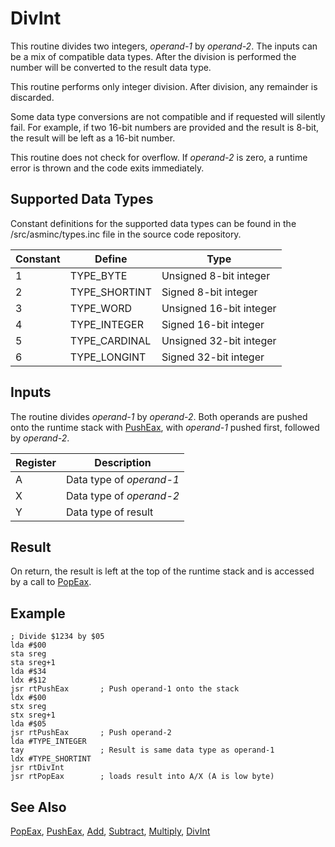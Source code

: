 # DivInt

This routine divides two integers, *operand-1* by *operand-2*.
The inputs can be a mix of compatible data
types. After the division is performed the number will be converted to
the result data type.

This routine performs only integer division. After division, any
remainder is discarded.

Some data type conversions are not compatible and if requested will
silently fail. For example, if two 16-bit numbers are provided and
the result is 8-bit, the result will be left as a 16-bit number.

This routine does not check for overflow. If *operand-2* is zero,
a runtime error is thrown and the code exits immediately.

## Supported Data Types

Constant definitions for the supported data types can be found in the
/src/asminc/types.inc file in the source code repository.

|Constant|Define       |Type                   |
|--------|-------------|-----------------------|
|1       |TYPE_BYTE    |Unsigned 8-bit integer |
|2       |TYPE_SHORTINT|Signed 8-bit integer   |
|3       |TYPE_WORD    |Unsigned 16-bit integer|
|4       |TYPE_INTEGER |Signed 16-bit integer  |
|5       |TYPE_CARDINAL|Unsigned 32-bit integer|
|6       |TYPE_LONGINT |Signed 32-bit integer  |

## Inputs

The routine divides *operand-1* by *operand-2*.
Both operands are pushed onto the runtime stack with [PushEax](../pusheax),
with *operand-1* pushed first, followed by *operand-2*.

|Register|Description             |
|--------|------------------------|
|A       |Data type of *operand-1*|
|X       |Data type of *operand-2*|
|Y       |Data type of result     |

## Result

On return, the result is left at the top of the runtime stack and is accessed by
a call to [PopEax](../popeax).

## Example

```
; Divide $1234 by $05
lda #$00
sta sreg
sta sreg+1
lda #$34
ldx #$12
jsr rtPushEax       ; Push operand-1 onto the stack
ldx #$00
stx sreg
stx sreg+1
lda #$05
jsr rtPushEax       ; Push operand-2
lda #TYPE_INTEGER
tay                 ; Result is same data type as operand-1
ldx #TYPE_SHORTINT
jsr rtDivInt
jsr rtPopEax        ; loads result into A/X (A is low byte)
```

## See Also

[PopEax](../popeax), [PushEax](../pusheax),
[Add](../add), [Subtract](../subtract),
[Multiply](../multiply), [DivInt](../divint)
